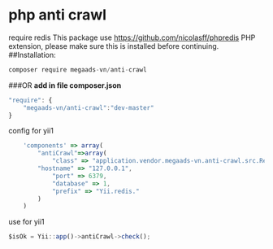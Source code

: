 # php anti crawl
require redis
This package use https://github.com/nicolasff/phpredis PHP extension, please make sure this is installed before continuing.
##Installation:
```javascript
composer require megaads-vn/anti-crawl
```
###OR
**add in file composer.json**
```javascript
"require": {
	"megaads-vn/anti-crawl":"dev-master"
}
```
config for yii1
```javascript
    'components' => array(
        "antiCrawl"=>array(
            "class" => "application.vendor.megaads-vn.anti-crawl.src.RequestLimits",
	    "hostname" => "127.0.0.1",
            "port" => 6379,
            "database" => 1,
            "prefix" => "Yii.redis."
        )
    )
```
use for yii1
```javascript
$isOk = Yii::app()->antiCrawl->check();
```
